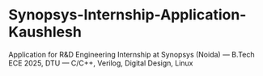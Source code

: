 # Synopsys-Internship-Application-Kaushlesh
Application for R&amp;D Engineering Internship at Synopsys (Noida) — B.Tech ECE 2025, DTU — C/C++, Verilog, Digital Design, Linux
